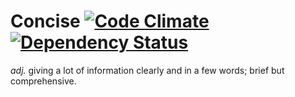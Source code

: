 # Concise [![Code Climate](https://codeclimate.com/github/jamesaanderson/concise.png)](https://codeclimate.com/github/jamesaanderson/concise) [![Dependency Status](https://gemnasium.com/jamesaanderson/concise.png)](https://gemnasium.com/jamesaanderson/concise)

*adj.* giving a lot of information clearly and in a few words; brief but comprehensive.
